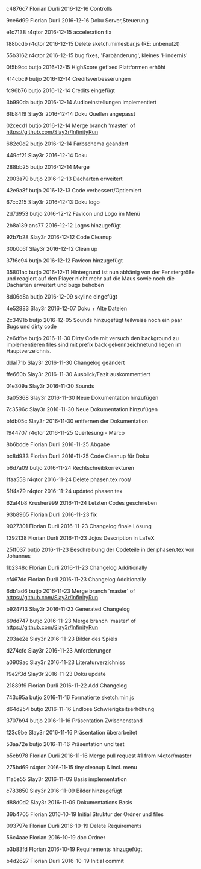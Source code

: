 c4876c7 Florian Durli 2016-12-16 Controlls

9ce6d99 Florian Durli 2016-12-16 Doku Server,Steuerung

e1c7138 r4qtor        2016-12-15 acceleration fix

188bcdb r4qtor        2016-12-15 Delete sketch.minlesbar.js (RE: unbenutzt)

55b3162 r4qtor        2016-12-15 bug fixes, 'Farbänderung', kleines 'Hindernis'

0f5b9cc butjo         2016-12-15 HighScore gefixed Plattformen erhöht

414cbc9 butjo         2016-12-14 Creditsverbesserungen

fc96b76 butjo         2016-12-14 Credits eingefügt

3b990da butjo         2016-12-14 Audioeinstellungen implementiert

6fb84f9 Slay3r        2016-12-14 Doku Quellen angepasst

02cecd1 butjo         2016-12-14 Merge branch 'master' of https://github.com/Slay3r/InfinityRun

682c0d2 butjo         2016-12-14 Farbschema geändert

449cf21 Slay3r        2016-12-14 Doku

288bb25 butjo         2016-12-14 Merge

2003a79 butjo         2016-12-13 Dacharten erweitert

42e9a8f butjo         2016-12-13 Code verbessert/Optiemiert

67cc215 Slay3r        2016-12-13 Doku logo

2d7d953 butjo         2016-12-12 Favicon und Logo im Menü

2b8a139 ans77         2016-12-12 Logos hinzugefügt

92b7b28 Slay3r        2016-12-12 Code Cleanup

30b0c6f Slay3r        2016-12-12 Clean up

37f6e94 butjo         2016-12-12 Favicon hinzugefügt

35801ac butjo         2016-12-11 Hintergrund ist nun abhänig von der Fenstergröße und reagiert auf den Player nicht mehr auf die Maus sowie noch die Dacharten erweitert und bugs behoben

8d06d8a butjo         2016-12-09 skyline eingefügt

4e52883 Slay3r        2016-12-07 Doku + Alte Dateien

2c3491b butjo         2016-12-05 Sounds hinzugefügt teilweise noch ein paar Bugs und dirty code

2e6dfbe butjo         2016-11-30 Dirty Code mit versuch den background zu implementieren files sind mit prefix back gekennzeichnetund liegen im Hauptverzeichnis.

dda171b Slay3r        2016-11-30 Changelog geändert

ffe660b Slay3r        2016-11-30 Ausblick/Fazit auskommentiert

01e309a Slay3r        2016-11-30 Sounds

3a05368 Slay3r        2016-11-30 Neue Dokumentation hinzufügen

7c3596c Slay3r        2016-11-30 Neue Dokumentation hinzufügen

bfdb05c Slay3r        2016-11-30 entfernen der Dokumentation

f944707 r4qtor        2016-11-25 Querlesung - Marco

8b6bdde Florian Durli 2016-11-25 Abgabe

bc8d933 Florian Durli 2016-11-25 Code Cleanup für Doku

b6d7a09 butjo         2016-11-24 Rechtschreibkorrekturen

1faa558 r4qtor        2016-11-24 Delete phasen.tex root/

51f4a79 r4qtor        2016-11-24 updated phasen.tex

62af4b8 Krusher999    2016-11-24 Letzten Codes geschrieben

93b8965 Florian Durli 2016-11-23 fix

9027301 Florian Durli 2016-11-23 Changelog finale Lösung

1392138 Florian Durli 2016-11-23 Jojos Description in LaTeX

25ff037 butjo         2016-11-23 Beschreibung der Codeteile in der phasen.tex von Johannes

1b2348c Florian Durli 2016-11-23 Changelog Additionally

cf467dc Florian Durli 2016-11-23 Changelog Additionally

6db1ad6 butjo         2016-11-23 Merge branch 'master' of https://github.com/Slay3r/InfinityRun

b924713 Slay3r        2016-11-23 Generated Changelog

69dd747 butjo         2016-11-23 Merge branch 'master' of https://github.com/Slay3r/InfinityRun

203ae2e Slay3r        2016-11-23 Bilder des Spiels

d274cfc Slay3r        2016-11-23 Anforderungen

a0909ac Slay3r        2016-11-23 Literaturverzichniss

19e2f3d Slay3r        2016-11-23 Doku update

21889f9 Florian Durli 2016-11-22 Add Changelog

743c95a butjo         2016-11-16 Formatierte sketch.min.js

d64d254 butjo         2016-11-16 Endlose Schwierigkeitserhöhung

3707b94 butjo         2016-11-16 Präsentation Zwischenstand

f23c9be Slay3r        2016-11-16 Präsentation überarbeitet

53aa72e butjo         2016-11-16 Präsentation und test

b5cb978 Florian Durli 2016-11-16 Merge pull request #1 from r4qtor/master

275bd69 r4qtor        2016-11-15 tiny cleanup & incl. menu

11a5e55 Slay3r        2016-11-09 Basis implementation

c783850 Slay3r        2016-11-09 Bilder hinzugefügt

d88d0d2 Slay3r        2016-11-09 Dokumentations Basis

39b4705 Florian       2016-10-19 Initial Struktur der Ordner und files

093797e Florian Durli 2016-10-19 Delete Requirements

56c4aae Florian       2016-10-19 doc Ordner

b3b83fd Florian       2016-10-19 Requirements hinzugefügt

b4d2627 Florian Durli 2016-10-19 Initial commit

